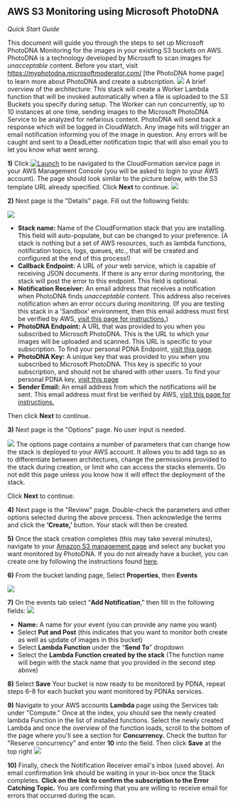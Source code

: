 
## AWS S3 Monitoring using Microsoft PhotoDNA ##
*Quick Start Guide*

This document will guide you through the steps to set up Microsoft PhotoDNA Monitoring for the images in your existing S3 buckets on AWS. PhotoDNA is a technology developed by Microsoft to scan images for *unacceptable* content.  Before you start, visit https://myphotodna.microsoftmoderator.com/ [the PhotoDNA home  page] to learn more about PhotoDNA and create a subscription.
![](https://github.com/MicrosoftContentModerator/PhotoDNA-QuickStarts/blob/dev/AmazonWebServices/SingleImage/Documentation/SimpleArchDiagram.png?raw=true)
A brief overview of the architecture: This stack will create a Worker Lambda function that will be invoked automatically when a file is uploaded to the S3 Buckets you specify during setup. The Worker can run concurrently, up to 10 instances at one time, sending images to the Microsoft PhotoDNA Service to be analyzed for nefarious content. PhotoDNA will send back a response which will be logged in CloudWatch. Any image hits will trigger an email notification informing you of the image in question. Any errors will be caught and sent to a DeadLetter notification topic that will also email you to let you know what went wrong. 

**1)**	Click [![Launch](https://raw.githubusercontent.com/MicrosoftContentModerator/PhotoDNA-QuickStarts/dev/AmazonWebServices/Documentation/cloudformation-launch-stack.png)](https://console.aws.amazon.com/cloudformation/home?region=us-west-2#/stacks/new?stackName=S3MonitorUsingPhotoDNA&templateURL=https://s3-us-west-2.amazonaws.com/allyislambdafunctionsbucket/PhotoDNAMonitorStack_plusDeadLetterEmail.template) to be navigated to the CloudFormation service page in your AWS Management Console (you will be asked to login to your AWS account). The page should look similar to the picture below, with the S3 template URL already specified.  Click **Next** to continue.
![](https://github.com/MicrosoftContentModerator/PhotoDNA-QuickStarts/blob/dev_singleLambda/AmazonWebServices/Documentation/AWSLandingPage.PNG?raw=true)

**2)**	Next page is the "Details" page. Fill out the following fields:

![](https://github.com/MicrosoftContentModerator/PhotoDNA-QuickStarts/blob/dev_singleLambda/AmazonWebServices/Documentation/AWSFirstPageCapture.PNG?raw=true)

- **Stack name:** Name of the CloudFormation stack that you are installing. This field will auto-populate, but can be changed to your preference. (A stack is nothing but a set of AWS resources, such as lambda functions, notification topics, logs, queues, etc., that will be created and configured at the end of this process!)
- **Callback Endpoint:** A URL of *your* web service, which is capable of receiving JSON documents. If there is any error during monitoring, the stack will post the error to this endpoint. This field is optional.
- **Notification Receiver:** An email address that receives a notification when PhotoDNA finds *unacceptable* content. This address also receives notification when an error occurs during monitoring. (If you are testing this stack in a 'Sandbox' environment, then this email address must first be verified by AWS, [visit this page for instructions.](https://us-west-2.console.aws.amazon.com/ses/home?region=us-west-2#verified-senders-email ))
- **PhotoDNA Endpoint:** A URL that was provided to you when you subscribed to Microsoft PhotoDNA. This is the URL to which your images will be uploaded and scanned. This URL is specific to your subscription. To find your personal PDNA Endpoint, [visit this page](https://testpdnaui.azurewebsites.net/).  
- **PhotoDNA Key:** A unique key that was provided to you when you subscribed to Microsoft PhotoDNA. This key is specific to your subscription, and should not be shared with other users. To find your personal PDNA key, [visit this page](https://testpdnaui.azurewebsites.net/ ) 
- **Sender Email:** An email address from which the notifications will be sent. This email address must first be verified by AWS, [visit this page for instructions.](https://github.com/MicrosoftContentModerator/PhotoDNA-QuickStarts/blob/dev_singleLambda/AmazonWebServices/Documentation/AWSSecondPageCapture.PNG?raw=true) 

Then click **Next** to continue.

**3)**	Next page is the "Options" page. No user input is needed.

 ![](https://github.com/MicrosoftContentModerator/PhotoDNA-QuickStarts/blob/dev_singleLambda/AmazonWebServices/Documentation/AWSSecondPageCapture.PNG?raw=true)
The options page contains a number of parameters that can change how the stack is deployed to your AWS account. It allows you to add tags so as to differentiate between architectures, change the permissions provided to the stack during creation, or limit who can access the stacks elements. Do not edit this page unless you know how it will effect the deployment of the stack.

Click **Next** to continue.

**4)**	Next page is the "Review" page. Double-check the parameters and other options selected during the above process. Then acknowledge the terms and click the **‘Create,’** button. Your stack will then be created.

**5)**	Once the stack creation completes (this may take several minutes), navigate to your [Amazon S3 management page](https://s3.console.aws.amazon.com/s3) and select any bucket you want monitored by PhotoDNA. If you do not already have a bucket, you can create one by following the instructions found [here](https://docs.aws.amazon.com/AmazonS3/latest/gsg/CreatingABucket.html).

**6)**	From the bucket landing page, Select **Properties**, then **Events**

![](https://github.com/MicrosoftContentModerator/PhotoDNA-QuickStarts/blob/dev_singleLambda/AmazonWebServices/Documentation/BucketPage.PNG?raw=true)

**7)**	On the events tab select “**Add Notification**,” then fill in the following fields: 
![](https://github.com/MicrosoftContentModerator/PhotoDNA-QuickStarts/blob/dev/AmazonWebServices/SingleImage/Documentation/EventPageLambdaTarget.PNG?raw=true)
- **Name:** A name for your event (you can provide any name you want)
- Select **Put and Post** (this indicates that you want to monitor both create as well as update of images in this bucket)
- Select **Lambda Function** under the “**Send To**” dropdown
- Select the **Lambda Function created by the stack** (The function name will begin with the stack name that you provided in the second step above)

**8)**	Select **Save**
Your bucket is now ready to be monitored by PDNA, repeat steps 6-8 for each bucket you want monitored by PDNAs services. 

**9)** Navigate to your AWS accounts **Lambda** page using the Services tab under "Compute." Once at the index, you should see the newly created lambda Function in the list of installed functions. Select the newly created Lambda and once the overview of the function loads, scroll to the bottom of the page where you'll see a section for **Concurrency.** Check the button for "Reserve concurrency" and enter **10** into the field. Then click **Save** at the top right
![](https://github.com/MicrosoftContentModerator/PhotoDNA-QuickStarts/blob/dev_singleLambda/AmazonWebServices/Documentation/LambdaConcurrencyPage.PNG?raw=true)

**10)** Finally, check the Notification Receiver email's inbox (used above). An email confirmation link should be waiting in your in-box once the Stack completes. **Click on the link to confirm the subscription to the Error Catching Topic.** You are confirming that you are willing to receive email for errors that occurred during the scan. 

